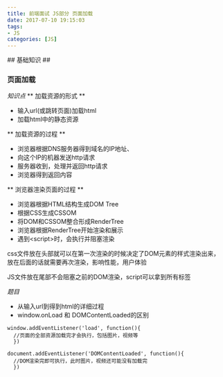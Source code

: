 ```yaml
---
title: 前端面试 JS部分 页面加载
date: 2017-07-10 19:15:03
tags: 
- JS
categories: [JS]
---
```

<p></p>
<!-- more -->
## 基础知识 ##

### 页面加载 ###


*知识点*
** 加载资源的形式 **
*  输入url(或跳转页面)加载html
*  加载html中的静态资源

** 加载资源的过程 **
*  浏览器根据DNS服务器得到域名的IP地址、
*  向这个IP的机器发送http请求
*  服务器收到，处理并返回http请求
*  浏览器得到返回内容

** 浏览器渲染页面的过程 **
*  浏览器根据HTML结构生成DOM Tree
*  根据CSS生成CSSOM
*  将DOM和CSSOM整合形成RenderTree
*  浏览器根据RenderTree开始渲染和展示
*  遇到&lt;script>时，会执行并阻塞渲染

css文件放在头部就可以在第一次渲染的时候决定了DOM元素的样式渲染出来，放在后面的话就需要再次渲染，影响性能，用户体验

JS文件放在尾部不会阻塞之前的DOM渲染，script可以拿到所有标签

*题目*

*  从输入url到得到html的详细过程
*  window.onLoad 和 DOMContentLoaded的区别
```
window.addEventListener('load', function(){
  //页面的全部资源加载完才会执行，包括图片，视频等
  })

document.addEventListener('DOMContentLoaded', function(){
  //DOM渲染完即可执行，此时图片，视频还可能没有加载完
  })
```







